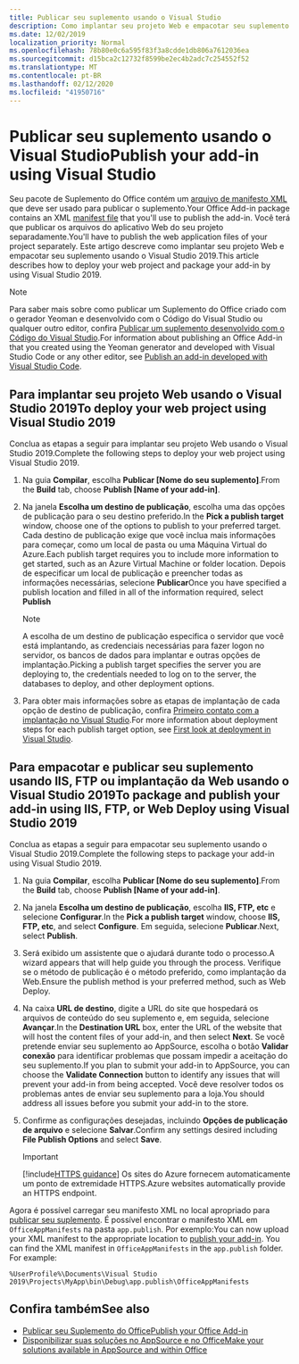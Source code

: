 ```yaml
---
title: Publicar seu suplemento usando o Visual Studio
description: Como implantar seu projeto Web e empacotar seu suplemento usando o Visual Studio 2019.
ms.date: 12/02/2019
localization_priority: Normal
ms.openlocfilehash: 78b80e0c6a595f83f3a8cdde1db806a7612036ea
ms.sourcegitcommit: d15bca2c12732f8599be2ec4b2adc7c254552f52
ms.translationtype: MT
ms.contentlocale: pt-BR
ms.lasthandoff: 02/12/2020
ms.locfileid: "41950716"
---
```

# <a name="publish-your-add-in-using-visual-studio"></a><span data-ttu-id="c213f-103">Publicar seu suplemento usando o Visual Studio</span><span class="sxs-lookup"><span data-stu-id="c213f-103">Publish your add-in using Visual Studio</span></span>

<span data-ttu-id="c213f-104">Seu pacote de Suplemento do Office contém um [arquivo de manifesto XML](../develop/add-in-manifests.md) que deve ser usado para publicar o suplemento.</span><span class="sxs-lookup"><span data-stu-id="c213f-104">Your Office Add-in package contains an XML [manifest file](../develop/add-in-manifests.md) that you'll use to publish the add-in.</span></span> <span data-ttu-id="c213f-105">Você terá que publicar os arquivos do aplicativo Web do seu projeto separadamente.</span><span class="sxs-lookup"><span data-stu-id="c213f-105">You'll have to publish the web application files of your project separately.</span></span> <span data-ttu-id="c213f-106">Este artigo descreve como implantar seu projeto Web e empacotar seu suplemento usando o Visual Studio 2019.</span><span class="sxs-lookup"><span data-stu-id="c213f-106">This article describes how to deploy your web project and package your add-in by using Visual Studio 2019.</span></span>

> [!NOTE]
> <span data-ttu-id="c213f-107">Para saber mais sobre como publicar um Suplemento do Office criado com o gerador Yeoman e desenvolvido com o Código do Visual Studio ou qualquer outro editor, confira [Publicar um suplemento desenvolvido com o Código do Visual Studio](publish-add-in-vs-code.md).</span><span class="sxs-lookup"><span data-stu-id="c213f-107">For information about publishing an Office Add-in that you created using the Yeoman generator and developed with Visual Studio Code or any other editor, see [Publish an add-in developed with Visual Studio Code](publish-add-in-vs-code.md).</span></span>

## <a name="to-deploy-your-web-project-using-visual-studio-2019"></a><span data-ttu-id="c213f-108">Para implantar seu projeto Web usando o Visual Studio 2019</span><span class="sxs-lookup"><span data-stu-id="c213f-108">To deploy your web project using Visual Studio 2019</span></span>

<span data-ttu-id="c213f-109">Conclua as etapas a seguir para implantar seu projeto Web usando o Visual Studio 2019.</span><span class="sxs-lookup"><span data-stu-id="c213f-109">Complete the following steps to deploy your web project using Visual Studio 2019.</span></span>

1. <span data-ttu-id="c213f-110">Na guia **Compilar**, escolha **Publicar [Nome do seu suplemento]**.</span><span class="sxs-lookup"><span data-stu-id="c213f-110">From the **Build** tab, choose **Publish [Name of your add-in]**.</span></span>

2. <span data-ttu-id="c213f-111">Na janela **Escolha um destino de publicação**, escolha uma das opções de publicação para o seu destino preferido.</span><span class="sxs-lookup"><span data-stu-id="c213f-111">In the **Pick a publish target** window, choose one of the options to publish to your preferred target.</span></span> <span data-ttu-id="c213f-112">Cada destino de publicação exige que você inclua mais informações para começar, como um local de pasta ou uma Máquina Virtual do Azure.</span><span class="sxs-lookup"><span data-stu-id="c213f-112">Each publish target requires you to include more information to get started, such as an Azure Virtual Machine or folder location.</span></span> <span data-ttu-id="c213f-113">Depois de especificar um local de publicação e preencher todas as informações necessárias, selecione **Publicar**</span><span class="sxs-lookup"><span data-stu-id="c213f-113">Once you have specified a publish location and filled in all of the information required, select **Publish**</span></span>

    > [!NOTE]
    > <span data-ttu-id="c213f-114">A escolha de um destino de publicação especifica o servidor que você está implantando, as credenciais necessárias para fazer logon no servidor, os bancos de dados para implantar e outras opções de implantação.</span><span class="sxs-lookup"><span data-stu-id="c213f-114">Picking a publish target specifies the server you are deploying to, the credentials needed to log on to the server, the databases to deploy, and other deployment options.</span></span>

3. <span data-ttu-id="c213f-115">Para obter mais informações sobre as etapas de implantação de cada opção de destino de publicação, confira [Primeiro contato com a implantação no Visual Studio](/visualstudio/deployment/deploying-applications-services-and-components?view=vs-2019).</span><span class="sxs-lookup"><span data-stu-id="c213f-115">For more information about deployment steps for each publish target option, see [First look at deployment in Visual Studio](/visualstudio/deployment/deploying-applications-services-and-components?view=vs-2019).</span></span>

## <a name="to-package-and-publish-your-add-in-using-iis-ftp-or-web-deploy-using-visual-studio-2019"></a><span data-ttu-id="c213f-116">Para empacotar e publicar seu suplemento usando IIS, FTP ou implantação da Web usando o Visual Studio 2019</span><span class="sxs-lookup"><span data-stu-id="c213f-116">To package and publish your add-in using IIS, FTP, or Web Deploy using Visual Studio 2019</span></span>

<span data-ttu-id="c213f-117">Conclua as etapas a seguir para empacotar seu suplemento usando o Visual Studio 2019.</span><span class="sxs-lookup"><span data-stu-id="c213f-117">Complete the following steps to package your add-in using Visual Studio 2019.</span></span>

1. <span data-ttu-id="c213f-118">Na guia **Compilar**, escolha **Publicar [Nome do seu suplemento]**.</span><span class="sxs-lookup"><span data-stu-id="c213f-118">From the **Build** tab, choose **Publish [Name of your add-in]**.</span></span>
2. <span data-ttu-id="c213f-119">Na janela **Escolha um destino de publicação**, escolha **IIS, FTP, etc** e selecione **Configurar**.</span><span class="sxs-lookup"><span data-stu-id="c213f-119">In the **Pick a publish target** window, choose **IIS, FTP, etc**, and select **Configure**.</span></span> <span data-ttu-id="c213f-120">Em seguida, selecione **Publicar**.</span><span class="sxs-lookup"><span data-stu-id="c213f-120">Next, select **Publish**.</span></span>
3. <span data-ttu-id="c213f-121">Será exibido um assistente que o ajudará durante todo o processo.</span><span class="sxs-lookup"><span data-stu-id="c213f-121">A wizard appears that will help guide you through the process.</span></span> <span data-ttu-id="c213f-122">Verifique se o método de publicação é o método preferido, como implantação da Web.</span><span class="sxs-lookup"><span data-stu-id="c213f-122">Ensure the publish method is your preferred method, such as Web Deploy.</span></span>
4. <span data-ttu-id="c213f-123">Na caixa **URL de destino**, digite a URL do site que hospedará os arquivos de conteúdo do seu suplemento e, em seguida, selecione **Avançar**.</span><span class="sxs-lookup"><span data-stu-id="c213f-123">In the **Destination URL** box, enter the URL of the website that will host the content files of your add-in, and then select **Next**.</span></span> <span data-ttu-id="c213f-124">Se você pretende enviar seu suplemento ao AppSource, escolha o botão **Validar conexão** para identificar problemas que possam impedir a aceitação do seu suplemento.</span><span class="sxs-lookup"><span data-stu-id="c213f-124">If you plan to submit your add-in to AppSource, you can choose the **Validate Connection** button to identify any issues that will prevent your add-in from being accepted.</span></span> <span data-ttu-id="c213f-125">Você deve resolver todos os problemas antes de enviar seu suplemento para a loja.</span><span class="sxs-lookup"><span data-stu-id="c213f-125">You should address all issues before you submit your add-in to the store.</span></span>
5. <span data-ttu-id="c213f-126">Confirme as configurações desejadas, incluindo **Opções de publicação de arquivo** e selecione **Salvar**.</span><span class="sxs-lookup"><span data-stu-id="c213f-126">Confirm any settings desired including **File Publish Options** and select **Save**.</span></span>

    > [!IMPORTANT]
    > [!include[HTTPS guidance](../includes/https-guidance.md)] <span data-ttu-id="c213f-127">Os sites do Azure fornecem automaticamente um ponto de extremidade HTTPS.</span><span class="sxs-lookup"><span data-stu-id="c213f-127">Azure websites automatically provide an HTTPS endpoint.</span></span>

<span data-ttu-id="c213f-p106">Agora é possível carregar seu manifesto XML no local apropriado para [publicar seu suplemento](../publish/publish.md). É possível encontrar o manifesto XML em `OfficeAppManifests` na pasta `app.publish`. Por exemplo:</span><span class="sxs-lookup"><span data-stu-id="c213f-p106">You can now upload your XML manifest to the appropriate location to [publish your add-in](../publish/publish.md). You can find the XML manifest in `OfficeAppManifests` in the `app.publish` folder. For example:</span></span>

 `%UserProfile%\Documents\Visual Studio 2019\Projects\MyApp\bin\Debug\app.publish\OfficeAppManifests`

## <a name="see-also"></a><span data-ttu-id="c213f-131">Confira também</span><span class="sxs-lookup"><span data-stu-id="c213f-131">See also</span></span>

- [<span data-ttu-id="c213f-132">Publicar seu Suplemento do Office</span><span class="sxs-lookup"><span data-stu-id="c213f-132">Publish your Office Add-in</span></span>](../publish/publish.md)
- [<span data-ttu-id="c213f-133">Disponibilizar suas soluções no AppSource e no Office</span><span class="sxs-lookup"><span data-stu-id="c213f-133">Make your solutions available in AppSource and within Office</span></span>](/office/dev/store/submit-to-the-office-store)
